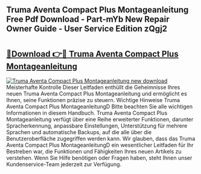 ## Truma Aventa Compact Plus Montageanleitung Free Pdf Download - Part-mYb New Repair Owner Guide - User Service Edition zQgj2

# <h2><a href="http://df8izo8.blite.top/?on=Truma+Aventa+Compact+Plus+Montageanleitung">🔗Download 👉🔴 Truma Aventa Compact Plus Montageanleitung</a></h2>

[![Truma Aventa Compact Plus Montageanleitung new download](https://i.imgur.com/lujVjoI.png)](http://df8izo8.blite.top/?on=Truma+Aventa+Compact+Plus+Montageanleitung)
Meisterhafte Kontrolle Dieser Leitfaden enthüllt die Geheimnisse Ihres neuen Truma Aventa Compact Plus Montageanleitung und ermöglicht es Ihnen, seine Funktionen präzise zu steuern. Wichtige Hinweise Truma Aventa Compact Plus MontageanleitungD Bitte beachten Sie alle wichtigen Informationen in diesem Handbuch. Truma Aventa Compact Plus Montageanleitung verfügt über eine Reihe erweiterter Funktionen, darunter Spracherkennung, anpassbare Einstellungen, Unterstützung für mehrere Sprachen und automatische Backups, auf die alle über die Benutzeroberfläche zugegriffen werden kann. Wir glauben, dass das Truma Aventa Compact Plus MontageanleitungD ein wesentlicher Leitfaden für Ihr Bestreben war, die Funktionen und Fähigkeiten Ihres neuen Artikels zu verstehen. Wenn Sie Hilfe benötigen oder Fragen haben, steht Ihnen unser Kundenservice-Team jederzeit zur Verfügung.
